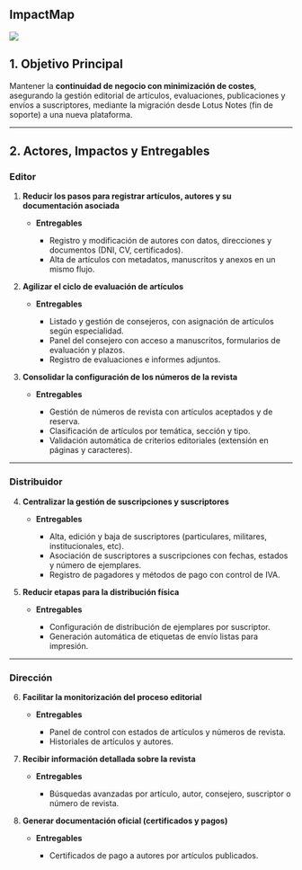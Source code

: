 ## ImpactMap

![](Imágenes/ImpactMapV3.jpg)

## 1. Objetivo Principal

Mantener la **continuidad de negocio con minimización de costes**, asegurando la gestión editorial de artículos, evaluaciones, publicaciones y envíos a suscriptores, mediante la migración desde Lotus Notes (fin de soporte) a una nueva plataforma.

---

## 2. Actores, Impactos y Entregables

### Editor

1. **Reducir los pasos para registrar artículos, autores y su documentación asociada**

   * **Entregables**

     * Registro y modificación de autores con datos, direcciones y documentos (DNI, CV, certificados).
     * Alta de artículos con metadatos, manuscritos y anexos en un mismo flujo.

2. **Agilizar el ciclo de evaluación de artículos**

   * **Entregables**

     * Listado y gestión de consejeros, con asignación de artículos según especialidad.
     * Panel del consejero con acceso a manuscritos, formularios de evaluación y plazos.
     * Registro de evaluaciones e informes adjuntos.

3. **Consolidar la configuración de los números de la revista**

   * **Entregables**

     * Gestión de números de revista con artículos aceptados y de reserva.
     * Clasificación de artículos por temática, sección y tipo.
     * Validación automática de criterios editoriales (extensión en páginas y caracteres).

---

### Distribuidor

4. **Centralizar la gestión de suscripciones y suscriptores**

   * **Entregables**

     * Alta, edición y baja de suscriptores (particulares, militares, institucionales, etc).
     * Asociación de suscriptores a suscripciones con fechas, estados y número de ejemplares.
     * Registro de pagadores y métodos de pago con control de IVA.

5. **Reducir etapas para la distribución física**

   * **Entregables**

     * Configuración de distribución de ejemplares por suscriptor.
     * Generación automática de etiquetas de envío listas para impresión.

---

### Dirección

6. **Facilitar la monitorización del proceso editorial**

   * **Entregables**

     * Panel de control con estados de artículos y números de revista.
     * Historiales de artículos y autores.

7. **Recibir información detallada sobre la revista**

   * **Entregables**

     * Búsquedas avanzadas por artículo, autor, consejero, suscriptor o número de revista.

8. **Generar documentación oficial (certificados y pagos)**

   * **Entregables**

     * Certificados de pago a autores por artículos publicados.




